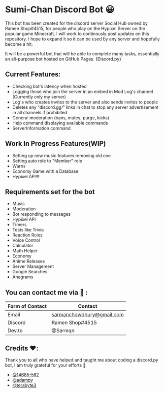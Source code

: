 # **Sumi-Chan Discord Bot** 😀

This bot has been created for the discord server Social Hub owned by Ramen Shop#4515, for people who play on the Hypixel Server on the popular game Minecraft.
I will work to continously post updates on this repository. I hope to expand it so it can be used by any server and hopefully become a hit.

It will be a powerful bot that will be able to complete many tasks, essentially an all-purpose bot hosted on GitHub Pages. {Discord.py}


## **Current Features:**

- Checking bot's latency when hosted
- Logging those who join the server in an embed in Mod Log's channel (Currently only my server)
- Log's who creates invites to the server and also sends invites to people
- Deletes any "discord.gg/" links in chat to stop any server advertisement in all channels if prohibited
- General moderation (bans, mutes, purge, kicks)
- Help command displaying available commands
- ServerInformation command

## **Work In Progress Features(WIP)**

- Setting up new music features removing old one
- Setting auto role to "Member" role
- Warns
- Economy Game with a Database
- Hypixel API!!!

## **Requirements set for the bot**

- Music
- Moderation
- Bot responding to messages
- Hypixel API
- Timers
- Tests like Trivia
- Reaction Roles
- Voice Control
- Calculator
- Math Helper
- Economy
- Anime Releases
- Server Management
- Google Searches
- Anagrams

## You can contact me via 💙 :

Form of Contact | Contact
------------ | -------------
Email | sarmanchowdhury@gmail.com
Discord | Ramen Shop#4515
Dev.to | @Sarmqn

## Credits ❤️:

Thank you to all who have helped and taught me about coding a discord.py bot, I am truly grateful for your efforts 💙

- [@14685-562](https://github.com/14685-562)
- [@adampy](https://github.com/adampy)
- [@terabyte3](https://terabyteis.me)

